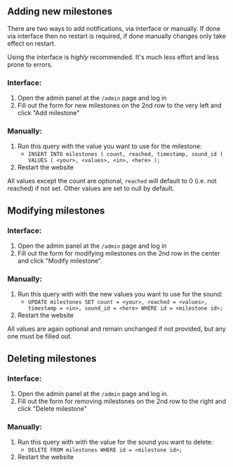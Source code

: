 ## Adding new milestones

There are two ways to add notifications, via interface or manually.
If done via interface then no restart is required, if done manually changes only take effect on restart.

Using the interface is _highly_ recommended. It's much less effort and less prone to errors.

### Interface:
1) Open the admin panel at the `/admin` page and log in
2) Fill out the form for new milestones on the 2nd row to the very left and click "Add milestone"

### Manually:
1) Run this query with the value you want to use for the milestone:
	- `INSERT INTO milestones ( count, reached, timestamp, sound_id ) VALUES ( <your>, <values>, <in>, <here> );`
3) Restart the website

All values except the count are optional, `reached` will default to 0 (i.e. not reached) if not set.
Other values are set to null by default.

## Modifying milestones

### Interface:
1) Open the admin panel at the `/admin` page and log in
2) Fill out the form for modifying milestones on the 2nd row in the center and click "Modify milestone".

### Manually:
1) Run this query with with the new values you want to use for the sound:
	- `UPDATE milestones SET count = <your>, reached = <values>, timestamp = <in>, sound_id = <here> WHERE id = <milestone id>;`
2) Restart the website

All values are again optional and remain unchanged if not provided, but any one must be filled out.

## Deleting milestones

### Interface:
1) Open the admin panel at the `/admin` page and log in.
2) Fill out the form for removing milestones on the 2nd row to the right and click "Delete milestone"

### Manually:
1) Run this query with with the value for the sound you want to delete:
	- `DELETE FROM milestones WHERE id = <milestone id>;`
2) Restart the website